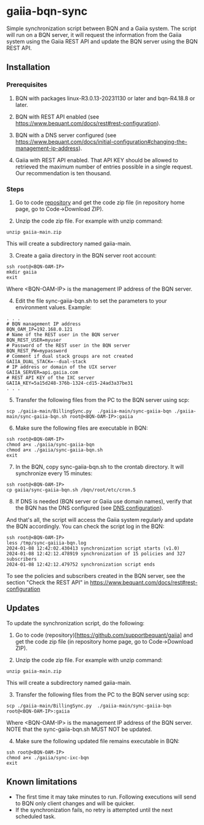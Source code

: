 
# gaiia-bqn-sync

Simple synchronization script between BQN and a Gaiia system. The script
will run on a BQN server, it will request the information from the Gaiia system
using the Gaiia REST API and update the BQN server using the BQN REST API.

## Installation

### Prerequisites

1. BQN with packages linux-R3.0.13-20231130 or later and bqn-R4.18.8 or later.

2. BQN with REST API enabled (see https://www.bequant.com/docs/rest#rest-configuration).

3. BQN with a DNS server configured (see https://www.bequant.com/docs/initial-configuration#changing-the-management-ip-address).

4. Gaiia with REST API enabled. That API KEY should be allowed to retrieved the maximum number of entries
possible in a single request. Our recommendation is ten thousand.

### Steps

1. Go to code [repository](https://github.com/supportbequant/gaiia) and get the code zip file (in repository home page, go to Code->Download ZIP).

2. Unzip the code zip file. For example with unzip command:
```
unzip gaiia-main.zip
```
This will create a subdirectory named gaiia-main.

3. Create a gaiia directory in the BQN server root account:
```
ssh root@<BQN-OAM-IP>
mkdir gaiia
exit
```
Where \<BQN-OAM-IP\> is the management IP address of the BQN server.

4. Edit the file sync-gaiia-bqn.sh to set the parameters to your environment values.
Example:
```
. . .
# BQN management IP address
BQN_OAM_IP=192.168.0.121
# Name of the REST user in the BQN server
BQN_REST_USER=myuser 
# Password of the REST user in the BQN server
BQN_REST_PW=mypassword
# Comment if dual stack groups are not created
GAIIA_DUAL_STACK=--dual-stack
# IP address or domain of the UIX server
GAIIA_SERVER=api.gaiia.com
# REST API KEY of the IXC server
GAIIA_KEY=5a15d248-376b-1324-cd15-24ad3a37be31
. . .
```

5. Transfer the following files from the PC to the BQN server using scp:
```
scp ./gaiia-main/BillingSync.py  ./gaiia-main/sync-gaiia-bqn ./gaiia-main/sync-gaiia-bqn.sh root@<BQN-OAM-IP>:gaiia
```

6. Make sure the following files are executable in BQN:
```
ssh root@<BQN-OAM-IP>
chmod a+x ./gaiia/sync-gaiia-bqn
chmod a+x ./gaiia/sync-gaiia-bqn.sh
exit
```

7. In the BQN, copy sync-gaiia-bqn.sh to the crontab directory. It will synchronize every 15 minutes:
```
ssh root@<BQN-OAM-IP>
cp gaiia/sync-gaiia-bqn.sh /bqn/root/etc/cron.5
``` 
8. If DNS is needed (BQN server or Gaiia use domain names), verify that the BQN has the DNS configured (see [DNS configuration](https://www.bequant.com/docs/initial-configuration#changing-the-management-ip-address)).

And that's all, the script will access the Gaiia system regularly and update the BQN accordingly.
You can check the script log in the BQN:

```
ssh root@<BQN-OAM-IP>
less /tmp/sync-gaiiia-bqn.log
2024-01-08 12:42:02.430413 synchronization script starts (v1.0)
2024-01-08 12:42:12.478919 synchronization of 15 policies and 327 subscribers
2024-01-08 12:42:12.479752 synchronization script ends
```

To see the policies and subscribers created in the BQN server, see the section
"Check the REST API" in https://www.bequant.com/docs/rest#rest-configuration


## Updates

To update the synchronization script, do the following:

1. Go to code (repository)[https://github.com/supportbequant/gaiia] and get the code zip file (in repository home page, go to Code->Download ZIP).

2. Unzip the code zip file. For example with unzip command:
```
unzip gaiia-main.zip
```
This will create a subdirectory named gaiia-main.

3. Transfer the following files from the PC to the BQN server using scp:
```
scp ./gaiia-main/BillingSync.py  ./gaiia-main/sync-gaiia-bqn root@<BQN-OAM-IP>:gaiia
```
Where \<BQN-OAM-IP\> is the management IP address of the BQN server. NOTE 
that the sync-gaiia-bqn.sh MUST NOT be updated.

4. Make sure the following updated file remains executable in BQN:
```
ssh root@<BQN-OAM-IP>
chmod a+x ./gaiia/sync-ixc-bqn
exit
```

## Known limitations

- The first time it may take minutes to run. Following executions will send to BQN only client changes and will be quicker.
- If the synchronization fails, no retry is attempted until the next scheduled task.


